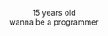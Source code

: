 <html>
<head></head>
<body>
  <center>
<p>15 years old<br>
wanna be a programmer</p>
  </center>
  </body>
</html>

